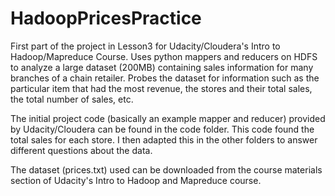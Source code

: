 # HadoopPricesPractice
First part of the project in Lesson3 for Udacity/Cloudera's Intro to Hadoop/Mapreduce Course.
Uses python mappers and reducers on HDFS to analyze a large dataset (200MB) containing sales information for many  
branches of a chain retailer. 
Probes the dataset for information such as the particular item that had the most revenue, the stores and their total sales, 
the total number of sales, etc.

The initial project code (basically an example mapper and reducer) provided by Udacity/Cloudera can be found in the code folder. 
This code found the total sales for each store. I then adapted this in the other folders to answer different questions about the data.

The dataset (prices.txt) used can be downloaded from the course materials section of Udacity's Intro to Hadoop and Mapreduce course.
